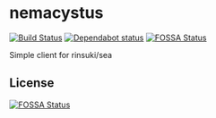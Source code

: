 # nemacystus

[![Build Status](https://atnanasi.visualstudio.com/nemacystus/_apis/build/status/atnanasi.nemacystus?branchName=master)](https://atnanasi.visualstudio.com/nemacystus/_build/latest?definitionId=1&branchName=master)
[![Dependabot status](https://api.dependabot.com/badges/status?host=github&repo=atnanasi/nemacystus)](https://dependabot.com/)
[![FOSSA Status](https://app.fossa.io/api/projects/git%2Bgithub.com%2Fatnanasi%2Fnemacystus.svg?type=shield)](https://app.fossa.io/projects/git%2Bgithub.com%2Fatnanasi%2Fnemacystus?ref=badge_shield)

Simple client for rinsuki/sea


## License
[![FOSSA Status](https://app.fossa.io/api/projects/git%2Bgithub.com%2Fatnanasi%2Fnemacystus.svg?type=large)](https://app.fossa.io/projects/git%2Bgithub.com%2Fatnanasi%2Fnemacystus?ref=badge_large)